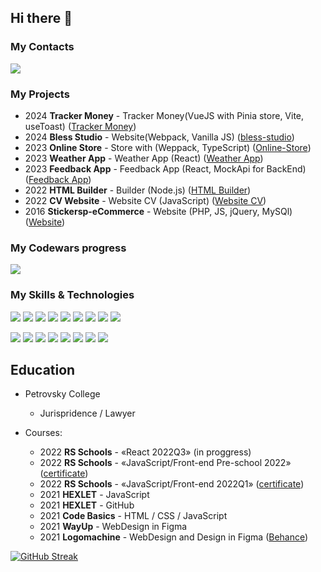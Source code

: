 ## Hi there 👋

### **My Contacts** ###
[![](https://img.shields.io/badge/telegram-@albobryshev-blue)](https://t.me/albobryshev)

### My Projects
+ 2024 **Tracker Money** - Tracker Money(VueJS with Pinia store, Vite, useToast) ([Tracker Money](https://github.com/AlexBob98/tracker-money/tree/dev))
+ 2024 **Bless Studio** - Website(Webpack, Vanilla JS) ([bless-studio](https://github.com/AlexBob98/bless-studio/tree/gh-pages))
+ 2023 **Online Store** - Store with (Weppack, TypeScript) ([Online-Store](https://github.com/AlexBob98/online-store))
+ 2023 **Weather App** - Weather App (React) ([Weather App](https://github.com/AlexBob98/weather-app/tree/weather-app))
+ 2023 **Feedback App** - Feedback App (React, MockApi for BackEnd) ([Feedback App](https://github.com/AlexBob98/feedback-app/tree/feedback-app))
+ 2022 **HTML Builder** - Builder (Node.js) ([HTML Builder](https://github.com/AlexBob98/HTML-builder))
+ 2022 **CV Website** - Website CV (JavaScript) ([Website CV](https://github.com/AlexBob98/rsschool-cv/tree/gh-pages))
+ 2016 **Stickersp-eCommerce** - Website (PHP, JS, jQuery, MySQl) ([Website](https://stickersp.ru/))

### My Codewars progress
[![](https://www.codewars.com/users/AlexBob98/badges/small)](https://www.codewars.com/users/AlexBob98)  

### **My Skills & Technologies** ##
![](https://img.shields.io/badge/-HTML-black?style=for-the-badge&logo=HTML5&logoColor=red)
![](https://img.shields.io/badge/-CSS-black?style=for-the-badge&logo=CSS3&logoColor=blue)
![](https://img.shields.io/badge/-JavaScript-black?style=for-the-badge&logo=JavaScript&logoColor=yellow)
![](https://img.shields.io/badge/-TypeScript-black?style=for-the-badge&logo=TypeScript&logoColor=blue)
![](https://img.shields.io/badge/-React-black?style=for-the-badge&logo=React&logoColor=cyan)
![](https://img.shields.io/badge/-Vue.js-black?style=for-the-badge&logo=Vue.js&logoColor=green)
![](https://img.shields.io/badge/-Node.JS-black?style=for-the-badge&logo=Node.JS&logoColor=lime)
![](https://img.shields.io/badge/-GitHub-black?style=for-the-badge&logo=GitHub&logoColor=white)
![](https://img.shields.io/badge/-Figma-black?style=for-the-badge&logo=Figma&logoColor=red)

![](https://img.shields.io/badge/-Vercel-black?style=for-the-badge&logo=Vercel&logoColor=red)
![](https://img.shields.io/badge/-Illustrator-black?style=for-the-badge&logo=AdobeIllustrator&logoColor=red)
![](https://img.shields.io/badge/-Photoshop-black?style=for-the-badge&logo=AdobePhotoshop&logoColor=blue)
![](https://img.shields.io/badge/-netlify-black?style=for-the-badge&logo=netlify&logoColor=cyan)
![](https://img.shields.io/badge/-DevTools-black?style=for-the-badge&logo=googlechrome&logoColor=yellow)
![](https://img.shields.io/badge/-Webpack-black?style=for-the-badge&logo=webpack&logoColor=lightblue)
![](https://img.shields.io/badge/-ESLint-black?style=for-the-badge&logo=ESLint&logoColor=purple)
![](https://img.shields.io/badge/-VS%20Code-black?style=for-the-badge&logo=visualstudiocode&logoColor=blue)

## **Education** ##
* Petrovsky College
    + Jurispridence / Lawyer

* Courses:
    + 2022 **RS Schools** - «React 2022Q3» (in proggress)
    + 2022 **RS Schools** - «JavaScript/Front-end Pre-school 2022» ([certificate](https://app.rs.school/certificate/2o2swiid))
    + 2022 **RS Schools** - «JavaScript/Front-end 2022Q1» ([certificate](https://app.rs.school/certificate/zfz5j9t8))
    + 2021 **HEXLET** - JavaScript
    + 2021 **HEXLET** - GitHub
    + 2021 **Code Basics** - HTML / CSS / JavaScript
    + 2021 **WayUp** - WebDesign in Figma
    + 2021 **Logomachine** - WebDesign and Design in Figma ([Behance](https://www.behance.net/albobryshev))
    
[![GitHub Streak](http://github-readme-streak-stats.herokuapp.com?user=AlexBob98&theme=dark&hide_border=true&date_format=j%20M%5B%20Y%5D)](https://git.io/streak-stats)


